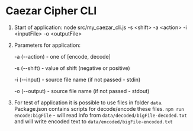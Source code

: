 # Caezar Cipher CLI

1. Start of application:
   node src/my_caezar_cli.js -s \<shift> -a \<action> -i \<inputFile> -o \<outputFile>
   
2. Parameters for application:
   
   -a (--action) - one of [encode, decode]
   
   -s (--shift) - value of shift (negative or positive)
   
   -i (--input) - source file name (if not passed - stdin)
   
   -o (--output) - source file name (if not passed - stdout)

3. For test of application it is possible to use files in folder `data`. Package.json contains scripts for decode/encode these files.
`npm run encode:bigFile` - will read info from `data/decoded/bigFile-decoded.txt` and will write encoded text to `data/encoded/bigFile-encoded.txt`
